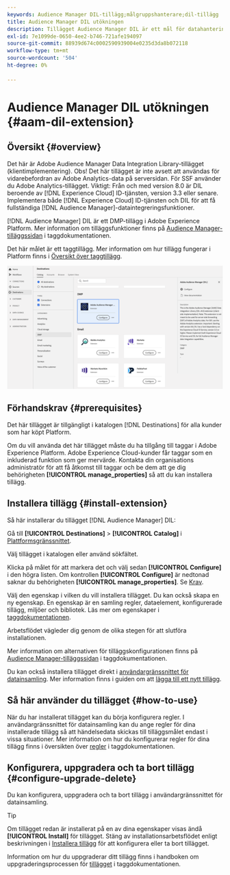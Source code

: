 ```yaml
---
keywords: Audience Manager DIL-tillägg;målgruppshanterare;dil-tillägg
title: Audience Manager DIL utökningen
description: Tillägget Audience Manager DIL är ett mål för datahanteringsplattformen (DMP) i Adobe Experience Platform. Mer information om tilläggsfunktionerna finns på tilläggssidan på Adobe Exchange.
exl-id: 7e1099de-0650-4ee2-b746-721afe194097
source-git-commit: 88939d674c0002590939004e0235d3da8b072118
workflow-type: tm+mt
source-wordcount: '504'
ht-degree: 0%

---
```


# Audience Manager DIL utökningen {#aam-dil-extension}

## Översikt {#overview}

Det här är Adobe Audience Manager Data Integration Library-tillägget (klientimplementering). Obs! Det här tillägget är inte avsett att användas för vidarebefordran av Adobe Analytics-data på serversidan. För SSF använder du Adobe Analytics-tillägget. Viktigt: Från och med version 8.0 är DIL beroende av [!DNL Experience Cloud] ID-tjänsten, version 3.3 eller senare. Implementera både [!DNL Experience Cloud] ID-tjänsten och DIL för att få fullständiga [!DNL Audience Manager]-dataintegreringsfunktioner.

[!DNL Audience Manager] DIL är ett DMP-tillägg i Adobe Experience Platform. Mer information om tilläggsfunktioner finns på [Audience Manager-tilläggssidan](../../../tags/extensions/client/audience-manager/overview.md) i taggdokumentationen.

Det här målet är ett taggtillägg. Mer information om hur tillägg fungerar i Platform finns i [Översikt över taggtillägg](../launch-extensions/overview.md).

![Audience Manager DIL-tillägg](../../assets/catalog/data-management-platform/aam-dil-extension/configure.png)

## Förhandskrav {#prerequisites}

Det här tillägget är tillgängligt i katalogen [!DNL Destinations] för alla kunder som har köpt Platform.

Om du vill använda det här tillägget måste du ha tillgång till taggar i Adobe Experience Platform. Adobe Experience Cloud-kunder får taggar som en inkluderad funktion som ger mervärde. Kontakta din organisations administratör för att få åtkomst till taggar och be dem att ge dig behörigheten **[!UICONTROL manage_properties]** så att du kan installera tillägg.

## Installera tillägg {#install-extension}

Så här installerar du tillägget [!DNL Audience Manager] DIL:

Gå till **[!UICONTROL Destinations]** > **[!UICONTROL Catalog]** i [Plattformsgränssnittet](https://platform.adobe.com/).

Välj tillägget i katalogen eller använd sökfältet.

Klicka på målet för att markera det och välj sedan **[!UICONTROL Configure]** i den högra listen. Om kontrollen **[!UICONTROL Configure]** är nedtonad saknar du behörigheten **[!UICONTROL manage_properties]**. Se [Krav](#prerequisites).

Välj den egenskap i vilken du vill installera tillägget. Du kan också skapa en ny egenskap. En egenskap är en samling regler, dataelement, konfigurerade tillägg, miljöer och bibliotek. Läs mer om egenskaper i [taggdokumentationen](../../../tags/ui/administration/companies-and-properties.md#properties-page).

Arbetsflödet vägleder dig genom de olika stegen för att slutföra installationen.

Mer information om alternativen för tilläggskonfigurationen finns på [Audience Manager-tilläggssidan](../../../tags/extensions/client/audience-manager/overview.md) i taggdokumentationen.

Du kan också installera tillägget direkt i [användargränssnittet för datainsamling](https://experience.adobe.com/#/data-collection/). Mer information finns i guiden om att [lägga till ett nytt tillägg](../../../tags/ui/managing-resources/extensions/overview.md#add-a-new-extension).

## Så här använder du tillägget {#how-to-use}

När du har installerat tillägget kan du börja konfigurera regler. I användargränssnittet för datainsamling kan du ange regler för dina installerade tillägg så att händelsedata skickas till tilläggsmålet endast i vissa situationer. Mer information om hur du konfigurerar regler för dina tillägg finns i översikten över [regler](../../../tags/ui/managing-resources/rules.md) i taggdokumentationen.

## Konfigurera, uppgradera och ta bort tillägg {#configure-upgrade-delete}

Du kan konfigurera, uppgradera och ta bort tillägg i användargränssnittet för datainsamling.

>[!TIP]
>
>Om tillägget redan är installerat på en av dina egenskaper visas ändå **[!UICONTROL Install]** för tillägget. Stäng av installationsarbetsflödet enligt beskrivningen i [Installera tillägg](#install-extension) för att konfigurera eller ta bort tillägget.

Information om hur du uppgraderar ditt tillägg finns i handboken om uppgraderingsprocessen för [tillägget](../../../tags/ui/managing-resources/extensions/extension-upgrade.md) i taggdokumentationen.
